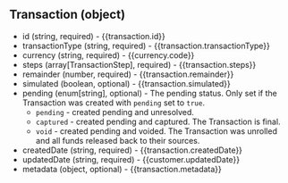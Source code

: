 ## Transaction (object)
+ id (string, required) - {{transaction.id}}
+ transactionType (string, required) - {{transaction.transactionType}}
+ currency (string, required) - {{currency.code}}
+ steps (array[TransactionStep], required) - {{transaction.steps}}
+ remainder (number, required) - {{transaction.remainder}}
+ simulated (boolean, optional) - {{transaction.simulated}}
+ pending (enum[string], optional) - The pending status.  Only set if the Transaction was created with `pending` set to `true`.
    + `pending` - created pending and unresolved.
    + `captured` - created pending and captured.  The Transaction is final.
    + `void` - created pending and voided.  The Transaction was unrolled and all funds released back to their sources.
+ createdDate (string, required) - {{transaction.createdDate}}
+ updatedDate (string, required) - {{customer.updatedDate}}
+ metadata (object, optional) - {{transaction.metadata}}
